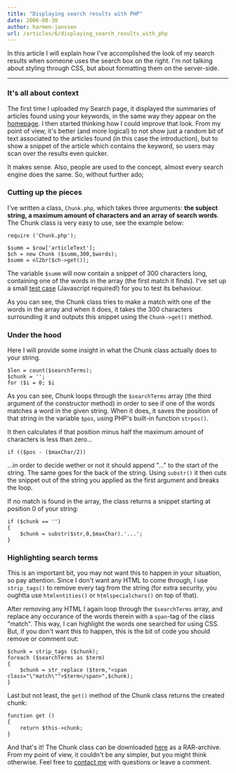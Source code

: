 ```yaml
---
title: "Displaying search results with PHP"
date: 2006-08-30
author: harmen-janssen
url: /articles/6/displaying_search_results_with_php
---
```


<p>
In this article I will explain how I've accomplished the look of my search results when someone uses the search box on the right. I'm not talking about styling through CSS, but about formatting them on the server-side.
</p>

---

### It's all about context

The first time I uploaded my Search page, it displayed the summaries of articles found using your keywords, in the same way they appear on the [homepage](http://www.whatstyle.net "See the homepage"). I then started thinking how I could improve that look. From my point of view, it's better (and more logical) to not show just a random bit of text associated to the articles found (in this case the introduction), but to show a snippet of the article which contains the keyword, so users may scan over the results even quicker.

It makes sense. Also, people are used to the concept, almost every search engine does the same. So, without further ado;

### Cutting up the pieces

I've written a class, `Chunk.php`, which takes three arguments: **the subject string, a maximum amount of characters and an array of search words**. The Chunk class is very easy to use, see the example below:

```
require ('Chunk.php');

$summ = $row['articleText'];
$ch = new Chunk ($summ,300,$words);
$summ = nl2br($ch->get());
```

The variable `$summ` will now contain a snippet of 300 characters long, containing one of the words in the array (the first match it finds). I've set up a small [test case](http://www.whatstyle.net/examples/search_results.html "View the example") (Javascript required!) for you to test its behaviour.

As you can see, the Chunk class tries to make a match with one of the words in the array and when it does, it takes the 300 characters surrounding it and outputs this snippet using the `Chunk->get()` method.

### Under the hood

Here I will provide some insight in what the Chunk class actually does to your string.

```
$len = count($searchTerms);
$chunk = '';
for ($i = 0; $i
```

As you can see, Chunk loops through the `$searchTerms` array (the third argument of the constructor method) in order to see if one of the words matches a word in the given string. When it does, it saves the position of that string in the variable `$pos`, using PHP's built-in function `strpos()`.

It then calculates if that position minus half the maximum amount of characters is less than zero...

```
if (($pos - ($maxChar/2))

```

...in order to decide wether or not it should append "..." to the start of the string. The same goes for the back of the string. Using `substr()` it then cuts the snippet out of the string you applied as the first argument and breaks the loop.

If no match is found in the array, the class returns a snippet starting at position 0 of your string:

```
if ($chunk == '')
{
	$chunk = substr($str,0,$maxChar).'...';
}
```

### Highlighting search terms

This is an important bit, you may not want this to happen in your situation, so pay attention. Since I don't want any HTML to come through, I use `strip_tags()` to remove every tag from the string (for extra security, you oughtta use `htmlentities()` or `htmlspecialchars()` on top of that).

After removing any HTML I again loop through the `$searchTerms` array, and replace any occurance of the words therein with a `span`-tag of the class "match". This way, I can highlight the words one searched for using CSS. But, if you don't want this to happen, this is the bit of code you should remove or comment out:

```
$chunk = strip_tags ($chunk);
foreach ($searchTerms as $term)
{
	$chunk = str_replace ($term,"<span class="\"match\"">$term</span>",$chunk);
}
```

Last but not least, the <code>get()</code> method of the Chunk class returns the created chunk:

```
function get ()
{
	return $this->chunk;
}
```

And that's it! The Chunk class can be downloaded [here](http://www.whatstyle.net/examples/Chunk.rar) as a RAR-archive. From my point of view, it couldn't be any simpler, but you might think otherwise. Feel free to [contact me](http://www.whatstyle.net/contact.php) with questions or leave a comment.
